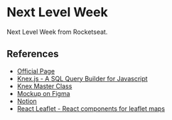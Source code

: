 # Next Level Week

Next Level Week from Rocketseat.

## References

- [Official Page](https://nextlevelweek.com)
- [Knex.js - A SQL Query Builder for Javascript](http://knexjs.org/)
- [Knex Master Class](https://www.youtube.com/watch?v=U7GjS3FuSkA)
- [Mockup on Figma](https://www.figma.com/file/9TlOcj6l7D05fZhU12xWT3/Ecoleta-(Booster)?node-id=0%3A1)
- [Notion](https://www.notion.so/)
- [React Leaflet - React components for leaflet maps](https://react-leaflet.js.org/)
